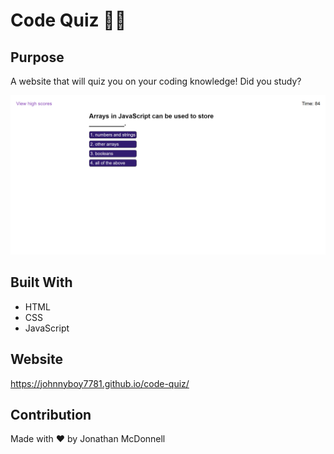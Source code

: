 # Code Quiz 👩‍💻

## Purpose
A website that will quiz you on your coding knowledge! Did you study?

![Screenshot](./assets/images/screenshot.png)

## Built With
* HTML
* CSS
* JavaScript

## Website
https://johnnyboy7781.github.io/code-quiz/

## Contribution
Made with ❤️ by Jonathan McDonnell
